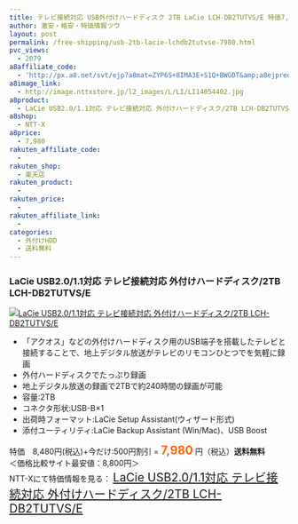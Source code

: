 ```yaml
---
title: テレビ接続対応 USB外付けハードディスク 2TB LaCie LCH-DB2TUTVS/E 特価7,980円！送料無料！
author: 激安・格安・特価情報ツウ
layout: post
permalink: /free-shipping/usb-2tb-lacie-lchdb2tutvse-7980.html
pvc_views:
  - 2079
a8affiliate_code:
  - 'http://px.a8.net/svt/ejp?a8mat=ZYP6S+8IMA3E+S1Q+BWGDT&amp;a8ejpredirect=http://nttxstore.jp/_II_LI14054402'
a8image_link:
  - http://image.nttxstore.jp/l2_images/L/LI/LI14054402.jpg
a8product:
  - LaCie USB2.0/1.1対応 テレビ接続対応 外付けハードディスク/2TB LCH-DB2TUTVS/E
a8shop:
  - NTT-X
a8price:
  - 7,980
rakuten_affiliate_code:
  - 
rakuten_shop:
  - 楽天店
rakuten_product:
  - 
rakuten_price:
  - 
rakuten_affiliate_link:
  - 
categories:
  - 外付けHDD
  - 送料無料
---
```

### LaCie USB2.0/1.1対応 テレビ接続対応 外付けハードディスク/2TB LCH-DB2TUTVS/E

<div class="img-bg2 img_L">
  <a title="LaCie USB2.0/1.1対応 テレビ接続対応 外付けハードディスク/2TB LCH-DB2TUTVS/E" href="http://px.a8.net/svt/ejp?a8mat=ZYP6S+8IMA3E+S1Q+BWGDT&a8ejpredirect=http://nttxstore.jp/_II_LI14054402" target="_blank"><img src="http://i2.wp.com/image.nttxstore.jp/l2_images/L/LI/LI14054402.jpg?resize=120%2C120" border="0" alt="LaCie USB2.0/1.1対応 テレビ接続対応 外付けハードディスク/2TB LCH-DB2TUTVS/E" style="border: 0pt none;" data-recalc-dims="1" /></a>
</div>

<!--more-->

  * 「アクオス」などの外付けハードディスク用のUSB端子を搭載したテレビと接続することで、地上デジタル放送がテレビのリモコンひとつでを気軽に録画
  * 外付ハードディスクでたっぷり録画
  * 地上デジタル放送の録画で2TBで約240時間の録画が可能
  * 容量:2TB
  * コネクタ形状:USB-B×1
  * 出荷時フォーマット:LaCie Setup Assistant(ウィザード形式)
  * 添付ユーティリティ:LaCie Backup Assistant (Win/Mac)、USB Boost

特価　8,480円(税込)+今だけ:500円割引 = <span style="color: #ff6600; font-size: 150%;"><strong>7,980</strong></span> 円（税込）**送料無料**  
＜価格比較サイト最安値：8,800円＞  
NTT-Xにて特価情報を見る： <span style="font-size: 150%;"><a href="http://px.a8.net/svt/ejp?a8mat=ZYP6S+8IMA3E+S1Q+BWGDT&a8ejpredirect=http://nttxstore.jp/_II_LI14054402" target="_blank">LaCie USB2.0/1.1対応 テレビ接続対応 外付けハードディスク/2TB LCH-DB2TUTVS/E</a></span>
